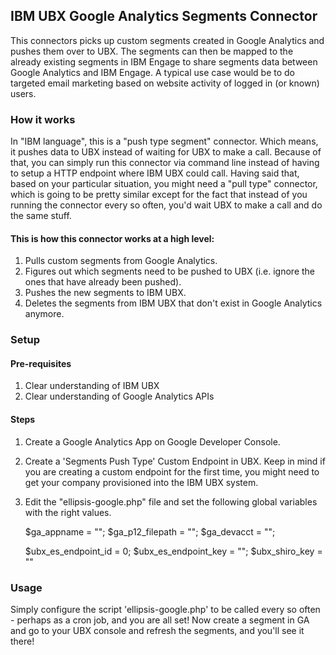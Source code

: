 ## IBM UBX Google Analytics Segments Connector
This connectors picks up custom segments created in Google Analytics and pushes them over to UBX. The segments can then be mapped to the already existing segments in IBM Engage to share segments data between Google Analytics and IBM Engage. A typical use case would be to do targeted email marketing based on website activity of logged in (or known) users.

### How it works
In "IBM language", this is a "push type segment" connector. Which means, it pushes data to UBX instead of waiting for UBX to make a call. Because of that, you can simply run this connector via command line instead of having to setup a HTTP endpoint where IBM UBX could call. Having said that, based on your particular situation, you might need a "pull type" connector, which is going to be pretty similar except for the fact that instead of you running the connector every so often, you'd wait UBX to make a call and do the same stuff.

#### This is how this connector works at a high level:
1. Pulls custom segments from Google Analytics.
2. Figures out which segments need to be pushed to UBX (i.e. ignore the ones that have already been pushed).
3. Pushes the new segments to IBM UBX.
4. Deletes the segments from IBM UBX that don't exist in Google Analytics anymore.

### Setup

#### Pre-requisites
1. Clear understanding of IBM UBX
2. Clear understanding of Google Analytics APIs

#### Steps
1. Create a Google Analytics App on Google Developer Console.
2. Create a 'Segments Push Type' Custom Endpoint in UBX. Keep in mind if you are creating a custom endpoint for the first time, you might need to get your company provisioned into the IBM UBX system.
3. Edit the "ellipsis-google.php" file and set the following global variables with the right values.

	$ga_appname = "";
	$ga_p12_filepath = "";
	$ga_devacct = "";

	$ubx_es_endpoint_id = 0;
	$ubx_es_endpoint_key = "";
	$ubx_shiro_key = ""

### Usage
Simply configure the script 'ellipsis-google.php' to be called every so often - perhaps as a cron job, and you are all set! Now create a segment in GA and go to your UBX console and refresh the segments, and you'll see it there!
